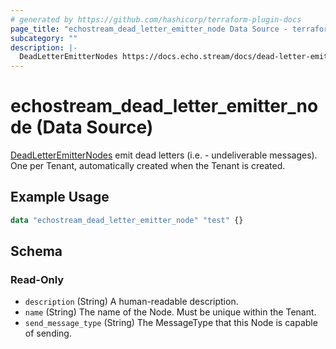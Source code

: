 ```yaml
---
# generated by https://github.com/hashicorp/terraform-plugin-docs
page_title: "echostream_dead_letter_emitter_node Data Source - terraform-provider-echostream"
subcategory: ""
description: |-
  DeadLetterEmitterNodes https://docs.echo.stream/docs/dead-letter-emitter-node emit dead letters (i.e. - undeliverable messages). One per Tenant, automatically created when the Tenant is created.
---
```


# echostream_dead_letter_emitter_node (Data Source)

[DeadLetterEmitterNodes](https://docs.echo.stream/docs/dead-letter-emitter-node) emit dead letters (i.e. - undeliverable messages). One per Tenant, automatically created when the Tenant is created.

## Example Usage

```terraform
data "echostream_dead_letter_emitter_node" "test" {}
```

<!-- schema generated by tfplugindocs -->
## Schema

### Read-Only

- `description` (String) A human-readable description.
- `name` (String) The name of the Node. Must be unique within the Tenant.
- `send_message_type` (String) The MessageType that this Node is capable of sending.


